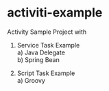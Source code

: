 # activiti-example

Activity Sample Project with 
  1) Service Task Example  
      a) Java Delegate  
      b) Spring Bean 
      
  2) Script Task Example  
      a) Groovy
